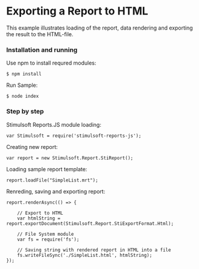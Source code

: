 # Exporting a Report to HTML

This example illustrates loading of the report, data rendering and exporting the result to the HTML-file.

### Installation and running
Use npm to install requred modules:

    $ npm install

Run Sample:

    $ node index

### Step by step
Stimulsoft Reports.JS module loading:

    var Stimulsoft = require('stimulsoft-reports-js');

Creating new report:

    var report = new Stimulsoft.Report.StiReport();

Loading sample report template:

    report.loadFile("SimpleList.mrt");

Renreding, saving and exporting report:

    report.renderAsync(() => {
    
        // Export to HTML
        var htmlString = report.exportDocument(Stimulsoft.Report.StiExportFormat.Html);

        // File System module
        var fs = require('fs');

        // Saving string with rendered report in HTML into a file
        fs.writeFileSync('./SimpleList.html', htmlString);
    });

